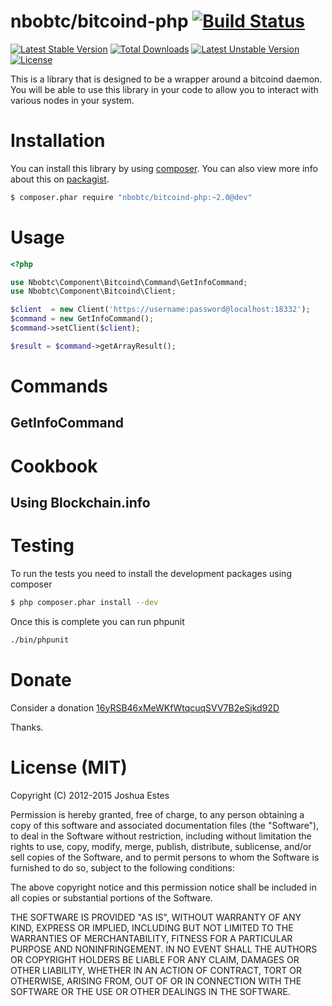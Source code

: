 nbobtc/bitcoind-php [![Build Status](https://travis-ci.org/nbobtc/bitcoind-php.png?branch=master)](https://travis-ci.org/nbobtc/bitcoind-php)
===================

[![Latest Stable Version](https://poser.pugx.org/nbobtc/bitcoind-php/v/stable.svg)](https://packagist.org/packages/nbobtc/bitcoind-php) [![Total Downloads](https://poser.pugx.org/nbobtc/bitcoind-php/downloads.svg)](https://packagist.org/packages/nbobtc/bitcoind-php) [![Latest Unstable Version](https://poser.pugx.org/nbobtc/bitcoind-php/v/unstable.svg)](https://packagist.org/packages/nbobtc/bitcoind-php) [![License](https://poser.pugx.org/nbobtc/bitcoind-php/license.svg)](https://packagist.org/packages/nbobtc/bitcoind-php)

This is a library that is designed to be a wrapper around a bitcoind daemon. You
will be able to use this library in your code to allow you to interact with
various nodes in your system.

# Installation

You can install this library by using [composer](http://getcomposer.org/). You
can also view more info about this on [packagist](https://packagist.org/packages/nbobtc/bitcoind-php).

```bash
$ composer.phar require "nbobtc/bitcoind-php:~2.0@dev"
```

# Usage

```php
<?php

use Nbobtc\Component\Bitcoind\Command\GetInfoCommand;
use Nbobtc\Component\Bitcoind\Client;

$client  = new Client('https://username:password@localhost:18332');
$command = new GetInfoCommand();
$command->setClient($client);

$result = $command->getArrayResult();
```

# Commands

## GetInfoCommand

# Cookbook

## Using Blockchain.info


# Testing

To run the tests you need to install the development packages using composer

```bash
$ php composer.phar install --dev
```

Once this is complete you can run phpunit

```bash
./bin/phpunit
```

# Donate

Consider a donation [16yRSB46xMeWKfWtqcuqSVV7B2eSjkd92D](bitcoin:16yRSB46xMeWKfWtqcuqSVV7B2eSjkd92D)

Thanks.

# License (MIT)

Copyright (C) 2012-2015 Joshua Estes

Permission is hereby granted, free of charge, to any person obtaining a copy of
this software and associated documentation files (the "Software"), to deal in
the Software without restriction, including without limitation the rights to
use, copy, modify, merge, publish, distribute, sublicense, and/or sell copies of
the Software, and to permit persons to whom the Software is furnished to do so,
subject to the following conditions:

The above copyright notice and this permission notice shall be included in all
copies or substantial portions of the Software.

THE SOFTWARE IS PROVIDED "AS IS", WITHOUT WARRANTY OF ANY KIND, EXPRESS OR
IMPLIED, INCLUDING BUT NOT LIMITED TO THE WARRANTIES OF MERCHANTABILITY, FITNESS
FOR A PARTICULAR PURPOSE AND NONINFRINGEMENT. IN NO EVENT SHALL THE AUTHORS OR
COPYRIGHT HOLDERS BE LIABLE FOR ANY CLAIM, DAMAGES OR OTHER LIABILITY, WHETHER
IN AN ACTION OF CONTRACT, TORT OR OTHERWISE, ARISING FROM, OUT OF OR IN
CONNECTION WITH THE SOFTWARE OR THE USE OR OTHER DEALINGS IN THE SOFTWARE.
